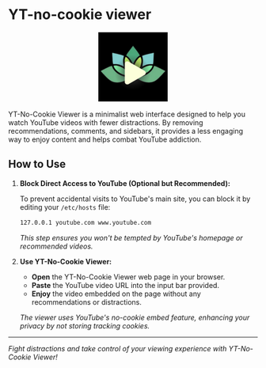 # YT-no-cookie viewer
<div align="center">
	  <p><a href="https://github.com/thehancode/no-cookie-viewer/"><img src="./logo.png" width="140" alt="no-cookie-viewer" /></a></p>
</div>

YT-No-Cookie Viewer is a minimalist web interface designed to help you watch YouTube videos with fewer distractions. By removing recommendations, comments, and sidebars, it provides a less engaging way to enjoy content and helps combat YouTube addiction.

## How to Use

1. **Block Direct Access to YouTube (Optional but Recommended):**

   To prevent accidental visits to YouTube's main site, you can block it by editing your `/etc/hosts` file:

   ```bash
   127.0.0.1 youtube.com www.youtube.com
   ```

   *This step ensures you won't be tempted by YouTube's homepage or recommended videos.*

2. **Use YT-No-Cookie Viewer:**

   - **Open** the YT-No-Cookie Viewer web page in your browser.
   - **Paste** the YouTube video URL into the input bar provided.
   - **Enjoy** the video embedded on the page without any recommendations or distractions.

   *The viewer uses YouTube's no-cookie embed feature, enhancing your privacy by not storing tracking cookies.*


---

*Fight distractions and take control of your viewing experience with YT-No-Cookie Viewer!*
